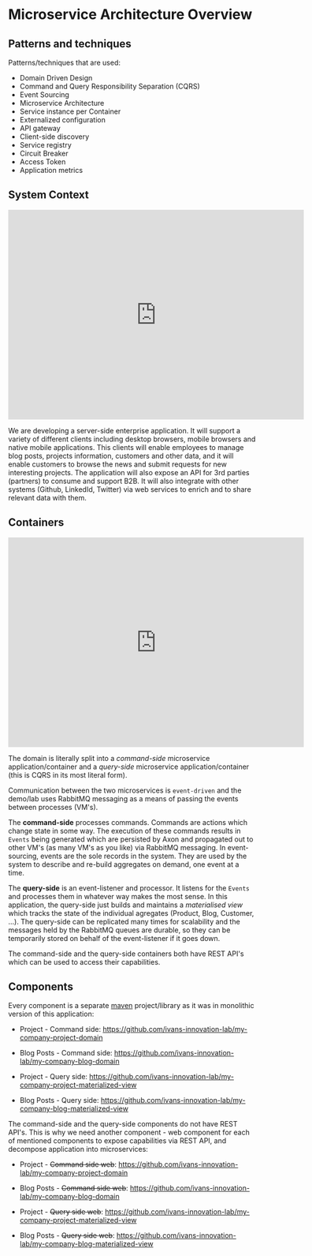 # Microservice Architecture Overview

## Patterns and techniques

Patterns/techniques that are used:

- Domain Driven Design
- Command and Query Responsibility Separation (CQRS)
- Event Sourcing
- Microservice Architecture
- Service instance per Container
- Externalized configuration
- API gateway
- Client-side discovery
- Service registry
- Circuit Breaker
- Access Token
- Application metrics


## System Context

<iframe src="https://structurizr.com/embed/22311?diagram=Context&diagramSelector=false" width="600" height="425" marginwidth="0" marginheight="0" frameborder="0" scrolling="no" allowfullscreen="true"></iframe>

We are developing a server-side enterprise application. It will support a variety of different clients including desktop browsers, mobile browsers and native mobile applications. This clients will enable employees to manage blog posts, projects information, customers and other data, and it will enable customers to browse the news and submit requests for new interesting projects. The application will also expose an API for 3rd parties (partners) to consume and support B2B. It will also integrate with other systems (Github, LinkedId, Twitter) via web services to enrich and to share relevant data with them.

## Containers

<iframe src="https://structurizr.com/embed/22311?diagram=Containers&diagramSelector=false" width="600" height="425" marginwidth="0" marginheight="0" frameborder="0" scrolling="no" allowfullscreen="true"></iframe>

The domain is literally split into a *command-side* microservice application/container and a *query-side* microservice application/container (this is CQRS in its most literal form).

Communication between the two microservices is `event-driven` and the demo/lab uses RabbitMQ messaging as a means of passing the events between processes (VM's).

The **command-side** processes commands. Commands are actions which change state in some way. The execution of these commands results in `Events` being generated which are persisted by Axon  and propagated out to other VM's (as many VM's as you like) via RabbitMQ messaging. In event-sourcing, events are the sole records in the system. They are used by the system to describe and re-build aggregates on demand, one event at a time.

The **query-side** is an event-listener and processor. It listens for the `Events` and processes them in whatever way makes the most sense. In this application, the query-side just builds and maintains a *materialised view* which tracks the state of the individual agregates (Product, Blog, Customer, ...). The query-side can be replicated many times for scalability and the messages held by the RabbitMQ queues are durable, so they can be temporarily stored on behalf of the event-listener if it goes down.

The command-side and the query-side containers both have REST API's which can be used to access their capabilities.

## Components

Every component is a separate [maven](https://maven.apache.org/what-is-maven.html) project/library as it was in monolithic version of this application:

- Project - Command side: https://github.com/ivans-innovation-lab/my-company-project-domain
- Blog Posts - Command side: https://github.com/ivans-innovation-lab/my-company-blog-domain

- Project - Query side: https://github.com/ivans-innovation-lab/my-company-project-materialized-view

- Blog Posts - Query side: https://github.com/ivans-innovation-lab/my-company-blog-materialized-view


The command-side and the query-side components do not have REST API's.
This is why we need another component - web component for each of mentioned components to expose capabilities via REST API, and decompose application into microservices:

- Project - ~~Command side web~~: https://github.com/ivans-innovation-lab/my-company-project-domain
- Blog Posts - ~~Command side web~~: https://github.com/ivans-innovation-lab/my-company-blog-domain

- Project - ~~Query side web~~: https://github.com/ivans-innovation-lab/my-company-project-materialized-view

- Blog Posts - ~~Query side web~~: https://github.com/ivans-innovation-lab/my-company-blog-materialized-view



 


